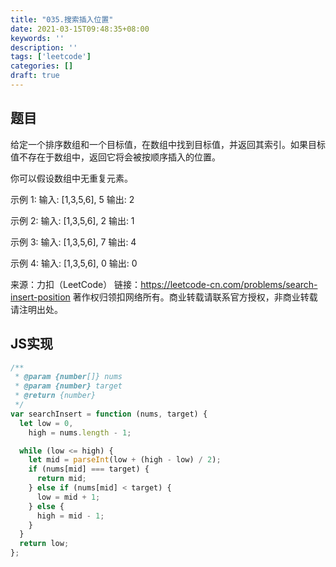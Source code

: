 ```yaml
---
title: "035.搜索插入位置"
date: 2021-03-15T09:48:35+08:00
keywords: ''
description: ''
tags: ['leetcode']
categories: []
draft: true
---
```


## 题目

给定一个排序数组和一个目标值，在数组中找到目标值，并返回其索引。如果目标值不存在于数组中，返回它将会被按顺序插入的位置。

你可以假设数组中无重复元素。

示例 1:
输入: [1,3,5,6], 5
输出: 2  

示例 2:
输入: [1,3,5,6], 2
输出: 1

示例 3:
输入: [1,3,5,6], 7
输出: 4

示例 4:
输入: [1,3,5,6], 0
输出: 0

来源：力扣（LeetCode）
链接：https://leetcode-cn.com/problems/search-insert-position
著作权归领扣网络所有。商业转载请联系官方授权，非商业转载请注明出处。

## JS实现

```javascript
/**
 * @param {number[]} nums
 * @param {number} target
 * @return {number}
 */
var searchInsert = function (nums, target) {
  let low = 0,
    high = nums.length - 1;

  while (low <= high) {
    let mid = parseInt(low + (high - low) / 2);
    if (nums[mid] === target) {
      return mid;
    } else if (nums[mid] < target) {
      low = mid + 1;
    } else {
      high = mid - 1;
    }
  }
  return low;
};
```
